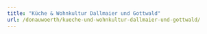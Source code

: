 ```yaml
---
title: "Küche & Wohnkultur Dallmaier und Gottwald"
url: /donauwoerth/kueche-und-wohnkultur-dallmaier-und-gottwald/
---
```

